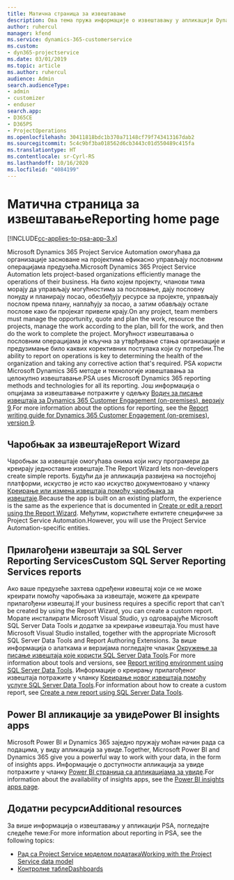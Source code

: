 ```yaml
---
title: Матична страница за извештавање
description: Ова тема пружа информације о извештавању у апликацији Dynamics 365 Project Service Automation.
author: ruhercul
manager: kfend
ms.service: dynamics-365-customerservice
ms.custom:
- dyn365-projectservice
ms.date: 03/01/2019
ms.topic: article
ms.author: ruhercul
audience: Admin
search.audienceType:
- admin
- customizer
- enduser
search.app:
- D365CE
- D365PS
- ProjectOperations
ms.openlocfilehash: 30411818bdc1b370a71148cf79f743413167dab2
ms.sourcegitcommit: 5c4c9bf3ba018562d6cb3443c01d550489c415fa
ms.translationtype: HT
ms.contentlocale: sr-Cyrl-RS
ms.lasthandoff: 10/16/2020
ms.locfileid: "4084199"
---
```

# <a name="reporting-home-page"></a><span data-ttu-id="c4d47-103">Матична страница за извештавање</span><span class="sxs-lookup"><span data-stu-id="c4d47-103">Reporting home page</span></span>

[!INCLUDE[cc-applies-to-psa-app-3.x](../includes/cc-applies-to-psa-app-3x.md)]

<span data-ttu-id="c4d47-104">Microsoft Dynamics 365 Project Service Automation омогућава да организације засноване на пројектима ефикасно управљају пословним операцијама предузећа.</span><span class="sxs-lookup"><span data-stu-id="c4d47-104">Microsoft Dynamics 365 Project Service Automation lets project-based organizations efficiently manage the operations of their business.</span></span> <span data-ttu-id="c4d47-105">На било којем пројекту, чланови тима морају да управљају могућностима за пословање, дају пословну понуду и планирају посао, обезбеђују ресурсе за пројекте, управљају послом према плану, наплаћују за посао, а затим обављају остале послове како би пројекат привели крају.</span><span class="sxs-lookup"><span data-stu-id="c4d47-105">On any project, team members must manage the opportunity, quote and plan the work, resource the projects, manage the work according to the plan, bill for the work, and then do the work to complete the project.</span></span> <span data-ttu-id="c4d47-106">Могућност извештавања о пословним операцијама је кључна за утврђивање стања организације и предузимање било каквих корективних поступака који су потребни.</span><span class="sxs-lookup"><span data-stu-id="c4d47-106">The ability to report on operations is key to determining the health of the organization and taking any corrective action that's required.</span></span> <span data-ttu-id="c4d47-107">PSA користи Microsoft Dynamics 365 методе и технологије извештавања за целокупно извештавање.</span><span class="sxs-lookup"><span data-stu-id="c4d47-107">PSA uses Microsoft Dynamics 365 reporting methods and technologies for all its reporting.</span></span> <span data-ttu-id="c4d47-108">Још информација о опцијама за извештавање потражите у одељку [Водич за писање извештаја за Dynamics 365 Customer Engagement (on-premises), верзију 9](https://docs.microsoft.com/dynamics365/customerengagement/on-premises/analytics/reporting-analytics-with-dynamics-365).</span><span class="sxs-lookup"><span data-stu-id="c4d47-108">For more information about the options for reporting, see the [Report writing guide for Dynamics 365 Customer Engagement (on-premises), version 9](https://docs.microsoft.com/dynamics365/customerengagement/on-premises/analytics/reporting-analytics-with-dynamics-365).</span></span>

## <a name="report-wizard"></a><span data-ttu-id="c4d47-109">Чаробњак за извештаје</span><span class="sxs-lookup"><span data-stu-id="c4d47-109">Report Wizard</span></span>

<span data-ttu-id="c4d47-110">Чаробњак за извештаје омогућава онима који нису програмери да креирају једноставне извештаје.</span><span class="sxs-lookup"><span data-stu-id="c4d47-110">The Report Wizard lets non-developers create simple reports.</span></span> <span data-ttu-id="c4d47-111">Будући да је апликација развијена на постојећој платформи, искуство је исто као искуство документовано у чланку [Креирање или измена извештаја помоћу чаробњака за извештаје](https://docs.microsoft.com/dynamics365/customerengagement/on-premises/basics/create-edit-copy-report-wizard).</span><span class="sxs-lookup"><span data-stu-id="c4d47-111">Because the app is built on an existing platform, the experience is the same as the experience that is documented in [Create or edit a report using the Report Wizard](https://docs.microsoft.com/dynamics365/customerengagement/on-premises/basics/create-edit-copy-report-wizard).</span></span> <span data-ttu-id="c4d47-112">Међутим, користићете ентитете специфичне за Project Service Automation.</span><span class="sxs-lookup"><span data-stu-id="c4d47-112">However, you will use the Project Service Automation-specific entities.</span></span>

## <a name="custom-sql-server-reporting-services-reports"></a><span data-ttu-id="c4d47-113">Прилагођени извештаји за SQL Server Reporting Services</span><span class="sxs-lookup"><span data-stu-id="c4d47-113">Custom SQL Server Reporting Services reports</span></span>

<span data-ttu-id="c4d47-114">Ако ваше предузеће захтева одређени извештај који се не може креирати помоћу чаробњака за извештаје, можете да креирате прилагођени извештај.</span><span class="sxs-lookup"><span data-stu-id="c4d47-114">If your business requires a specific report that can't be created by using the Report Wizard, you can create a custom report.</span></span> <span data-ttu-id="c4d47-115">Морате инсталирати Microsoft Visual Studio, уз одговарајуће Microsoft SQL Server Data Tools и додатке за креирање извештаја.</span><span class="sxs-lookup"><span data-stu-id="c4d47-115">You must have Microsoft Visual Studio installed, together with the appropriate Microsoft SQL Server Data Tools and Report Authoring Extensions.</span></span> <span data-ttu-id="c4d47-116">За више информација о алаткама и верзијама погледајте чланак [Окружење за писање извештаја које користи SQL Server Data Tools](https://docs.microsoft.com/dynamics365/customerengagement/on-premises/analytics/report-writing-environment-using-sql-server-data-tools).</span><span class="sxs-lookup"><span data-stu-id="c4d47-116">For more information about tools and versions, see [Report writing environment using SQL Server Data Tools](https://docs.microsoft.com/dynamics365/customerengagement/on-premises/analytics/report-writing-environment-using-sql-server-data-tools).</span></span> <span data-ttu-id="c4d47-117">Информације о креирању прилагођеног извештаја потражите у чланку [Креирање новог извештаја помоћу услуге SQL Server Data Tools](https://docs.microsoft.com/dynamics365/customerengagement/on-premises/analytics/create-a-new-report-using-sql-server-data-tools).</span><span class="sxs-lookup"><span data-stu-id="c4d47-117">For information about how to create a custom report, see [Create a new report using SQL Server Data Tools](https://docs.microsoft.com/dynamics365/customerengagement/on-premises/analytics/create-a-new-report-using-sql-server-data-tools).</span></span>

## <a name="power-bi-insights-apps"></a><span data-ttu-id="c4d47-118">Power BI апликације за увиде</span><span class="sxs-lookup"><span data-stu-id="c4d47-118">Power BI insights apps</span></span>

<span data-ttu-id="c4d47-119">Microsoft Power BI и Dynamics 365 заједно пружају моћан начин рада са подацима, у виду апликација за увиде.</span><span class="sxs-lookup"><span data-stu-id="c4d47-119">Together, Microsoft Power BI and Dynamics 365 give you a powerful way to work with your data, in the form of insights apps.</span></span> <span data-ttu-id="c4d47-120">Информације о доступности апликација за увиде потражите у чланку [Power BI страница са апликацијама за увиде](https://powerbi.microsoft.com/power-bi-insights-apps/).</span><span class="sxs-lookup"><span data-stu-id="c4d47-120">For information about the availability of insights apps, see the [Power BI insights apps page](https://powerbi.microsoft.com/power-bi-insights-apps/).</span></span>


## <a name="additional-resources"></a><span data-ttu-id="c4d47-121">Додатни ресурси</span><span class="sxs-lookup"><span data-stu-id="c4d47-121">Additional resources</span></span>
<span data-ttu-id="c4d47-122">За више информација о извештавању у апликацији PSA, погледајте следеће теме:</span><span class="sxs-lookup"><span data-stu-id="c4d47-122">For more information about reporting in PSA, see the following topics:</span></span>

- [<span data-ttu-id="c4d47-123">Рад са Project Service моделом података</span><span class="sxs-lookup"><span data-stu-id="c4d47-123">Working with the Project Service data model</span></span>](reports-working-project-service-data-model.md)
- [<span data-ttu-id="c4d47-124">Контролне табле</span><span class="sxs-lookup"><span data-stu-id="c4d47-124">Dashboards</span></span>](reports-dashboards.md)

